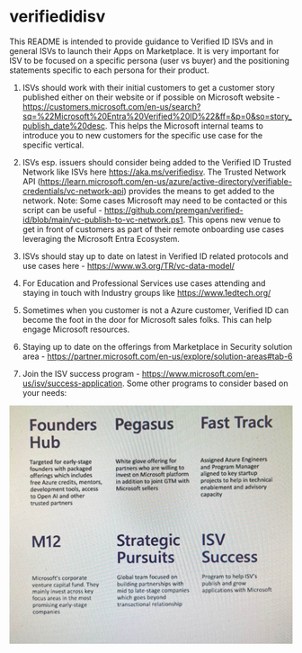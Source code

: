 # verifiedidisv

This README is intended to provide guidance to Verified ID ISVs and in general ISVs to launch their Apps on Marketplace. It is very important for ISV to be focused on a specific persona (user vs buyer) and the positioning statements specific to each persona for their product. 

1. ISVs should work with their initial customers to get a customer story published either on their website or if possible on Microsoft website - https://customers.microsoft.com/en-us/search?sq=%22Microsoft%20Entra%20Verified%20ID%22&ff=&p=0&so=story_publish_date%20desc. This helps the Microsoft internal teams to introduce you to new customers for the specific use case for the specific vertical.

2. ISVs esp. issuers should consider being added to the Verified ID Trusted Network like ISVs here https://aka.ms/verifiedisv. The Trusted Network API (https://learn.microsoft.com/en-us/azure/active-directory/verifiable-credentials/vc-network-api) provides the means to get added to the network. Note: Some cases Microsoft may need to be contacted or this script can be useful - https://github.com/premgan/verified-id/blob/main/vc-publish-to-vc-network.ps1. This opens new venue to get in front of customers as part of their remote onboarding use cases leveraging the Microsoft Entra Ecosystem.

3. ISVs should stay up to date on latest in Verified ID related protocols and use cases here - https://www.w3.org/TR/vc-data-model/ 

4. For Education and Professional Services use cases attending and staying in touch with Industry groups like https://www.1edtech.org/

5. Sometimes when you customer is not a Azure customer, Verified ID can become the foot in the door for Microsoft sales folks. This can help engage Microsoft resources. 

6. Staying up to date on the offerings from Marketplace in Security solution area - https://partner.microsoft.com/en-us/explore/solution-areas#tab-6

7. Join the ISV success program - https://www.microsoft.com/en-us/isv/success-application. Some other programs to consider based on your needs:

![ISV programs](image.png)